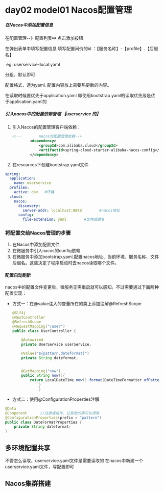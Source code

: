# day02 model01  Nacos配置管理

##### 在Nacos中添加配置信息

在配置管理--》配置列表中 点击添加按钮

在弹出表单中填写配置信息 填写配置问价的id   ：【服务名称】-【profile】.【后缀名】 

​		eg: userservice-local.yaml





分组，默认即可

配置格式，选为yaml.  配置内容放上需要热更新的内容。



在读取时候要优先于application.yaml    即使用bootstrap.yaml的读取优先级是优于application.yaml的





##### 引入nacos中的配置依赖管理 【userservice 的】

1. 引入Nacos的配置管理客户端依赖： 

   ```xml
   <!--        nacos的配置管理依赖-->
           <dependency>
               <groupId>com.alibaba.cloud</groupId>
               <artifactId>spring-cloud-starter-alibaba-nacos-config</artifactId>
           </dependency>
   ```

   

2. 在resources下创建bootstrap.yaml文件

```yaml
spring:
  application:
    name: userservice
  profiles:
    active: dev   #环境
  cloud:
    nacos:
      discovery:
        server-addr: localhost:8848        #nacos地址
      config:
        file-extension: yaml        #文件后缀名
```



### 将配置交给Nacos管理的步骤

1. 在Nacos中添加配置文件
2. 在微服务中引入nacos的config依赖
3. 在微服务中添加bootstrap.yaml,配置nacos地址、当前环境、服务名称、文件后缀名。这些决定了程序启动时去nacos读取哪个文件。

#### 配置自动刷新

nacos中的配置文件变更后，微服务无需重启就可以感知。不过需要通过下面两种配置实现：

* 方式一：在@value注入的变量所在的类上添加注解@RefreshScope

  ```java
  @Slf4j
  @RestController
  @RefreshScope
  @RequestMapping("/user")
  public class UserController {
  
      @Autowired
      private UserService userService;
  
      @Value("${pattern.dateformat}")
      private String dateformat;
  
  
      @GetMapping("now")
      public String now(){
          return LocalDateTime.now().format(DateTimeFormatter.ofPattern(dateformat));
              }
              }
  ```

  

* 方式二：使用@ConfigurationProperties注解

```java
@Data
@Component      //注册成组件，让其他的类可以调用
@ConfigurationProperties(prefix = "pattern")
public class DateFormatProperties {
    private String dateformat;
}
```



## 多环境配置共享

不管怎么读取，userservice.yaml文件是需要读取的    在nacos中新建一个userservice.yaml文件，写配置即可



## Nacos集群搭建